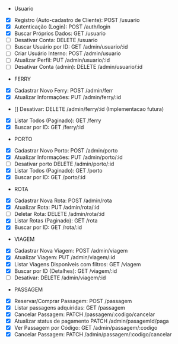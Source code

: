 - Usuario
 - [x] Registro (Auto-cadastro de Cliente): POST /usuario
 - [x] Autenticação (Login): POST /auth/login
 - [x] Buscar Próprios Dados: GET /usuario
 - [ ] Desativar Conta: DELETE /usuario
 - [ ] Buscar Usuário por ID: GET /admin/usuario/:id
 - [ ] Criar Usuário Interno: POST /admin/usuario
 - [ ] Atualizar Perfil: PUT /admin/usuario/:id
 - [ ] Desativar Conta (admin): DELETE /admin/usuario/:id

- FERRY
 - [x] Cadastrar Novo Ferry: POST /admin/ferr
 - [x] Atualizar Informações: PUT /admin/ferry/:id
 - [] Desativar: DELETE /admin/ferry/:id (Implementacao futura)
 - [x] Listar Todos (Paginado): GET /ferry
 - [x] Buscar por ID: GET /ferry/:id

- PORTO
 - [x] Cadastrar Novo Porto: POST /admin/porto
 - [x] Atualizar Informações: PUT /admin/porto/:id
 - [ ] Desativar porto DELETE /admin/porto/:id
 - [x] Listar Todos (Paginado): GET /porto
 - [x] Buscar por ID: GET /porto/:id

- ROTA
 - [x] Cadastrar Nova Rota: POST /admin/rota
 - [x] Atualizar Rota: PUT /admin/rota/:id
 - [ ] Deletar Rota: DELETE /admin/rota/:id
 - [x] Listar Rotas (Paginado): GET /rota
 - [x] Buscar por ID: GET /rota/:id

- VIAGEM
 - [x] Cadastrar Nova Viagem: POST /admin/viagem
 - [x] Atualizar Viagem: PUT /admin/viagem/:id
 - [x] Listar Viagens Disponíveis com filtros: GET /viagem
 - [x] Buscar por ID (Detalhes): GET /viagem/:id
 - [ ] Desativar: DELETE /admin/viagem/:id

- PASSAGEM
 - [x] Reservar/Comprar Passagem: POST /passagem
 - [x] Listar passagens adquiridas: GET /passagem
 - [x] Cancelar Passagem: PATCH /passagem/:codigo/cancelar
 - [x] Atualizar status de pagamento PATCH /admin/pasagemId/paga
 - [x] Ver Passagem por Código: GET /admin/passagem/:codigo
 - [x] Cancelar Passagem: PATCH /admin/passagem/:codigo/cancelar
